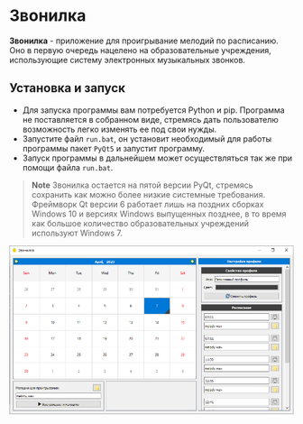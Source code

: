 # Звонилка

**Звонилка** - приложение для проигрывание мелодий по расписанию. Оно в первую очередь нацелено на образовательные учреждения, использующие систему электронных музыкальных звонков.

## Установка и запуск

- Для запуска программы вам потребуется Python и pip. Программа не поставляется в собранном виде, стремясь дать пользователю возможность легко изменять ее под свои нужды.
- Запустите файл `run.bat`, он установит необходимый для работы программы пакет `PyQt5` и запустит программу.
- Запуск программы в дальнейшем может осуществляться так же при помощи файла `run.bat`.

> **Note**
> Звонилка остается на пятой версии PyQt, стремясь сохранить как можно более низкие системные требования. Фреймворк Qt версии 6 работает лишь на поздних сборках Windows 10 и версиях Windows выпущенных позднее, в то время как большое количество образовательных учреждений используют Windows 7.

![Скриншот работы приложения](screenshot.png)

